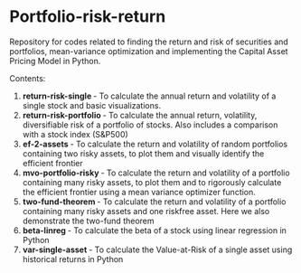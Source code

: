 # Portfolio-risk-return

Repository for codes related to finding the return and risk of securities and portfolios, mean-variance optimization and implementing the Capital Asset Pricing Model in Python.

Contents:

1. <strong> return-risk-single </strong>- To calculate the annual return and volatility of a single stock and basic visualizations.
2.  <strong> return-risk-portfolio  </strong> - To calculate the annual return, volatility, diversifiable risk of a portfolio of stocks. Also includes a comparison with a stock index (S&P500)
3.  <strong> ef-2-assets  </strong>- To calculate the return and volatility of random portfolios containing two risky assets, to plot them and visually identify the efficient frontier
4.  <strong> mvo-portfolio-risky  </strong> - To calculate the return and volatility of a portfolio containing many risky assets, to plot them and to rigorously calculate the efficient frontier using a mean variance optimizer function.
5.  <strong> two-fund-theorem  </strong>- To calculate the return and volatility of a portfolio containing many risky assets and one riskfree asset. Here we also demonstrate the two-fund theorem
6.  <strong> beta-linreg  </strong> - To calculate the beta of a stock using linear regression in Python
7. <strong> var-single-asset </strong> - To calculate the Value-at-Risk of a single asset using historical returns in Python

